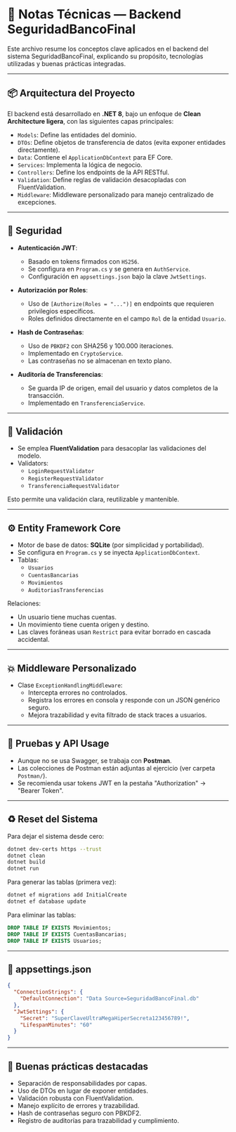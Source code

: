 
# 🧠 Notas Técnicas — Backend SeguridadBancoFinal

Este archivo resume los conceptos clave aplicados en el backend del sistema SeguridadBancoFinal, explicando su propósito, tecnologías utilizadas y buenas prácticas integradas.

---

## 📦 Arquitectura del Proyecto

El backend está desarrollado en **.NET 8**, bajo un enfoque de **Clean Architecture ligera**, con las siguientes capas principales:

- `Models`: Define las entidades del dominio.
- `DTOs`: Define objetos de transferencia de datos (evita exponer entidades directamente).
- `Data`: Contiene el `ApplicationDbContext` para EF Core.
- `Services`: Implementa la lógica de negocio.
- `Controllers`: Define los endpoints de la API RESTful.
- `Validation`: Define reglas de validación desacopladas con FluentValidation.
- `Middleware`: Middleware personalizado para manejo centralizado de excepciones.

---

## 🔐 Seguridad

- **Autenticación JWT**:
  - Basado en tokens firmados con `HS256`.
  - Se configura en `Program.cs` y se genera en `AuthService`.
  - Configuración en `appsettings.json` bajo la clave `JwtSettings`.

- **Autorización por Roles**:
  - Uso de `[Authorize(Roles = "...")]` en endpoints que requieren privilegios específicos.
  - Roles definidos directamente en el campo `Rol` de la entidad `Usuario`.

- **Hash de Contraseñas**:
  - Uso de `PBKDF2` con SHA256 y 100.000 iteraciones.
  - Implementado en `CryptoService`.
  - Las contraseñas no se almacenan en texto plano.

- **Auditoría de Transferencias**:
  - Se guarda IP de origen, email del usuario y datos completos de la transacción.
  - Implementado en `TransferenciaService`.

---

## 🧪 Validación

- Se emplea **FluentValidation** para desacoplar las validaciones del modelo.
- Validators:
  - `LoginRequestValidator`
  - `RegisterRequestValidator`
  - `TransferenciaRequestValidator`

Esto permite una validación clara, reutilizable y mantenible.

---

## ⚙️ Entity Framework Core

- Motor de base de datos: **SQLite** (por simplicidad y portabilidad).
- Se configura en `Program.cs` y se inyecta `ApplicationDbContext`.
- Tablas:
  - `Usuarios`
  - `CuentasBancarias`
  - `Movimientos`
  - `AuditoriasTransferencias`

Relaciones:
- Un usuario tiene muchas cuentas.
- Un movimiento tiene cuenta origen y destino.
- Las claves foráneas usan `Restrict` para evitar borrado en cascada accidental.

---

## 💥 Middleware Personalizado

- Clase `ExceptionHandlingMiddleware`:
  - Intercepta errores no controlados.
  - Registra los errores en consola y responde con un JSON genérico seguro.
  - Mejora trazabilidad y evita filtrado de stack traces a usuarios.

---

## 🧪 Pruebas y API Usage

- Aunque no se usa Swagger, se trabaja con **Postman**.
- Las colecciones de Postman están adjuntas al ejercicio (ver carpeta `Postman/`).
- Se recomienda usar tokens JWT en la pestaña "Authorization" -> "Bearer Token".

---

## ♻️ Reset del Sistema

Para dejar el sistema desde cero:

```bash
dotnet dev-certs https --trust
dotnet clean
dotnet build
dotnet run
```

Para generar las tablas (primera vez):

```bash
dotnet ef migrations add InitialCreate
dotnet ef database update
```

Para eliminar las tablas:

```sql
DROP TABLE IF EXISTS Movimientos;
DROP TABLE IF EXISTS CuentasBancarias;
DROP TABLE IF EXISTS Usuarios;
```

---

## 📁 appsettings.json

```json
{
  "ConnectionStrings": {
    "DefaultConnection": "Data Source=SeguridadBancoFinal.db"
  },
  "JwtSettings": {
    "Secret": "SuperClaveUltraMegaHiperSecreta123456789!",
    "LifespanMinutes": "60"
  }
}
```

---

## 🧠 Buenas prácticas destacadas

- Separación de responsabilidades por capas.
- Uso de DTOs en lugar de exponer entidades.
- Validación robusta con FluentValidation.
- Manejo explícito de errores y trazabilidad.
- Hash de contraseñas seguro con PBKDF2.
- Registro de auditorías para trazabilidad y cumplimiento.
